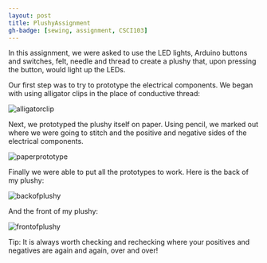 ```yaml
---
layout: post
title: PlushyAssignment 
gh-badge: [sewing, assignment, CSCI103]
---
```


In this assignment, we were asked to use the LED lights, Arduino buttons and switches, felt, needle and thread to create a plushy that, upon pressing the button, would light up the LEDs.

Our first step was to try to prototype the electrical components. We began with using alligator clips in the place of conductive thread:

![alligatorclip](http://caprixrwy2.github.io/img/alligatorclips_plushy.jpg) 

Next, we prototyped the plushy itself on paper. Using pencil, we marked out where we were going to stitch and the positive and negative sides of the electrical components.

![paperprototype](http://caprixrwy2.github.io/img/paperprototype_plushy.jpg)

Finally we were able to put all the prototypes to work. Here is the back of my plushy:

![backofplushy](http://caprixrwy2.github.io/img/Plushy_back.jpg)

And the front of my plushy:

![frontofplushy](http://caprixrwy2.github.io/img/Plushy_front.jpg)

Tip: It is always worth checking and rechecking where your positives and negatives are again and again, over and over! 

